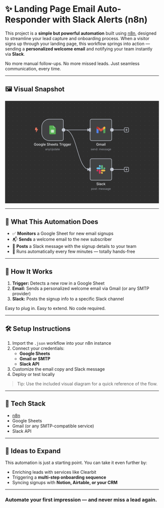 # ✨ Landing Page Email Auto-Responder with Slack Alerts (n8n)

This project is a **simple but powerful automation** built using [n8n](https://n8n.io), designed to streamline your lead capture and onboarding process. When a visitor signs up through your landing page, this workflow springs into action — sending a **personalized welcome email** and notifying your team instantly via **Slack**.

No more manual follow-ups. No more missed leads. Just seamless communication, every time.

---

## 🖼 Visual Snapshot

![Workflow Screenshot](screenshots/workflow-diagram.png)

---

## 🚀 What This Automation Does

- ✅ **Monitors** a Google Sheet for new email signups
- 📬 **Sends** a welcome email to the new subscriber
- 💬 **Posts** a Slack message with the signup details to your team
- 🔁 Runs automatically every few minutes — totally hands-free

---

## 🔧 How It Works

1. **Trigger:** Detects a new row in a Google Sheet
2. **Email:** Sends a personalized welcome email via Gmail (or any SMTP provider)
3. **Slack:** Posts the signup info to a specific Slack channel

Easy to plug in. Easy to extend. No code required.

---

## 🛠 Setup Instructions

1. Import the `.json` workflow into your n8n instance
2. Connect your credentials:
   - **Google Sheets**
   - **Gmail or SMTP**
   - **Slack API**
3. Customize the email copy and Slack message
4. Deploy or test locally

> Tip: Use the included visual diagram for a quick reference of the flow.

---

## 🧩 Tech Stack

- [n8n](https://n8n.io)
- Google Sheets
- Gmail (or any SMTP-compatible service)
- Slack API

---

## 🌱 Ideas to Expand

This automation is just a starting point. You can take it even further by:

- Enriching leads with services like Clearbit
- Triggering a **multi-step onboarding sequence**
- Syncing signups with **Notion, Airtable, or your CRM**

---

### Automate your first impression — and never miss a lead again.
